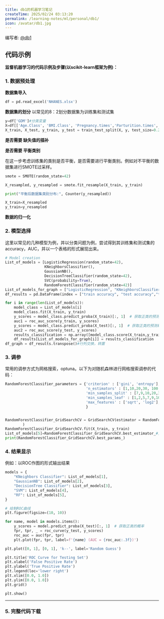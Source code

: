 ```yaml
---
title: db1的机器学习笔记
createTime: 2025/02/24 03:13:20
permalink: /learning-notes/ml/personal/db1/
icon: /avatar/db1.jpg
---
```


编写者: [@db1](/friends/persons/)
## 代码示例

**监督机器学习的代码示例及步骤(以scikit-learn框架为例)：**

### 1. 数据预处理

**数据集导入**

```python
df = pd.read_excel('NHANES.xlsx')
```

**数据集的划分** 以常见的8：2划分数据集为训练集和测试集

```python
y=df['GDM']#分类变量
X=df[['Age.Class', 'BMI.Class', 'Pregnancy.times','Parturition.times','UA','ALT','AST','GGT','PLT','Ca','NPAR']]
X_train, X_test, y_train, y_test = train_test_split(X, y, test_size=0.2, random_state=42)
```

**是否需要 缺失值的插补**

**是否需要 平衡类别**

在这一步考虑训练集的类别是否平衡，是否需要进行平衡类别。例如对不平衡的数据集进行SMOTE过采样。

```python
smote = SMOTE(random_state=42)

X_resampled, y_resampled = smote.fit_resample(X_train, y_train)

print("平衡后数据集类别分布:", Counter(y_resampled))

X_train=X_resampled
y_train=y_resampled
```

**数据的归一化**

### 2. 模型选择

这里以常见的几种模型为例，并以分类问题为例，尝试得到其训练集和测试集的accuracy，AUC，并以一个表格的形式展现出来。

```python
# Model creation
List_of_models = [LogisticRegression(random_state=42), 
                  KNeighborsClassifier(), 
                  GaussianNB(), 
                  DecisionTreeClassifier(random_state=42),
                  SVC(probability=True), 
                  RandomForestClassifier(random_state=42)]
List_of_models_for_graph = ["LogisticRegression", "KNeighborsClassifier", "GaussianNB", "DecisionTreeClassifier","SVM", "RandomForestClassifier"]
df_results = pd.DataFrame(index = ["train accuracy", "test accuracy","train auc","test auc"])

for i in range(len(List_of_models)):
    model_class = List_of_models[i] 
    model_class.fit(X_train, y_train)
    y_scores = model_class.predict_proba(X_train)[:, 1]  # 获取正类的预测概率
    auc1 = roc_auc_score(y_train, y_scores)
    y_scores = model_class.predict_proba(X_test)[:, 1]  # 获取正类的预测概率
    auc2 = roc_auc_score(y_test, y_scores)
    results_classification = np.array([model_class.score(X_train,y_train), model_class.score(X_test,y_test),auc1,auc2])
    df_results[List_of_models_for_graph[i]] = results_classification
df_graph = df_results.transpose()#行列交换，转置
```



### 3. 调参

常用的调参方式为网格搜索，optuna。以下为对随机森林进行网格搜索调参的代码：

```python
RandomForestClassifier_parameters = {'criterion' : ['gini', 'entropy'],
                                     'n_estimators' : [1,10,20,30, 100, 200, 400], 
                                     'min_samples_split' : [7,9,10,20,30], 
                                     'min_samples_leaf' : [1,2,5,7,9,10], 
                                     'max_features' : ['sqrt', 'log2'],
                                     }


RandomForestClassifier_GridSearchCV = GridSearchCV(estimator = RandomForestClassifier(random_state=42), param_grid = RandomForestClassifier_parameters, cv=5, n_jobs=-1, verbose=0
        )
RandomForestClassifier_GridSearchCV.fit(X_train, y_train)
List_of_models[5]=RandomForestClassifier_GridSearchCV.best_estimator_#更新Model列表
print(RandomForestClassifier_GridSearchCV.best_params_)
```



### 4. 结果显示

例如：以ROC作图的形式输出结果

```python
models = {
    "KNeighbors Classifier": List_of_models[1],
    "GaussianNB": List_of_models[2],
    "DecisionTree Classifier": List_of_models[3],
    "SVM": List_of_models[4],
    "RF": List_of_models[5],
}

# 绘制ROC曲线
plt.figure(figsize=(10, 10))

for name, model in models.items():
    y_scores = model.predict_proba(X_test)[:, 1]  # 获取正类的概率
    fpr, tpr, _ = roc_curve(y_test, y_scores)
    roc_auc = auc(fpr, tpr)
    plt.plot(fpr, tpr, label=f'{name} (AUC = {roc_auc:.3f})')

plt.plot([0, 1], [0, 1], 'k--', label='Random Guess')

plt.title('ROC Curve for Testing Set')
plt.xlabel('False Positive Rate')
plt.ylabel('True Positive Rate')
plt.legend(loc='lower right')
plt.xlim([0.0, 1.0])
plt.ylim([0.0, 1.0])
plt.grid()

plt.show()
```

------

### 5. 完整代码下载

<RepoCard repo="db1-bot/mL-learning-notes"></RepoCard>